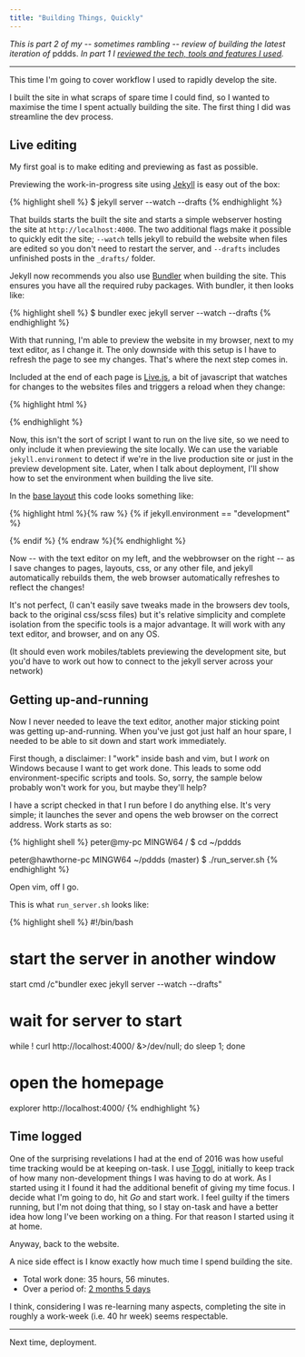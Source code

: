 ```yaml
---
title: "Building Things, Quickly"
---
```


_This is part 2 of my -- sometimes rambling -- review of building the latest
iteration of_ pddds. _In part 1 I [reviewed the tech,
tools and features I used](/blog/2016/12/Shiny)._

---

This time I'm going to cover workflow I used to rapidly develop the site.

I built the site in what scraps of spare time I could find, so I wanted to
maximise the time I spent actually building the site. The first thing I did was
streamline the dev process.

## Live editing

My first goal is to make editing and previewing as fast as possible.

Previewing the work-in-progress site using [Jekyll][] is easy out of the box:

{% highlight shell %}
$ jekyll server --watch --drafts
{% endhighlight %}

That builds starts the built the site and starts a simple webserver hosting the
site at `http://localhost:4000`. The two additional flags make it possible to
quickly edit the site; `--watch` tells jekyll to rebuild the website when files
are edited so you don't need to restart the server, and `--drafts` includes
unfinished posts in the `_drafts/` folder.

Jekyll now recommends you also use [Bundler][] when building the site. This
ensures you have all the required ruby packages. With bundler, it then looks
like:

{% highlight shell %}
$ bundler exec jekyll server --watch --drafts
{% endhighlight %}

With that running, I'm able to preview the website in my browser, next to my
text editor, as I change it. The only downside with this setup is I have to
refresh the page to see my changes. That's where the next step comes in.

Included at the end of each page is [Live.js][], a bit of javascript that
watches for changes to the websites files and triggers a reload when they
change:

{% highlight html %}
<script type="text/javascript" src="http://livejs.com/live.js"></script>
{% endhighlight %}

Now, this isn't the sort of script I want to run on the live site, so we need to
only include it when previewing the site locally. We can use the variable
`jekyll.environment` to detect if we're in the live production site or just in
the preview development site. Later, when I talk about deployment, I'll show how
to set the environment when building the live site.

In the
[base layout](https://github.com/m0tive/pddds.com/blob/2.1/_layouts/base.html)
this code looks something like:

{% highlight html %}{% raw %}
{% if jekyll.environment == "development" %}
<script type="text/javascript" src="http://livejs.com/live.js"></script>
{% endif %}
{% endraw %}{% endhighlight %}

Now -- with the text editor on my left, and the webbrowser on the right -- as I
save changes to pages, layouts, css, or any other file, and jekyll automatically
rebuilds them, the web browser automatically refreshes to reflect the changes!

It's not perfect, (I can't easily save tweaks made in the browsers dev tools,
back to the original css/scss files) but it's relative simplicity and complete
isolation from the specific tools is a major advantage. It will work with any
text editor, and browser, and on any OS.

(It should even work mobiles/tablets previewing the development site, but you'd
have to work out how to connect to the jekyll server across your network)

## Getting up-and-running

Now I never needed to leave the text editor, another major sticking point was
getting up-and-running. When you've just got just half an hour spare, I needed
to be able to sit down and start work immediately.

First though, a disclaimer: I "work" inside bash and vim, but I _work_ on Windows
because I want to get work done. This leads to some odd environment-specific
scripts and tools. So, sorry, the sample below probably won't work for you,
but maybe they'll help?

I have a script checked in that I run before I do anything else. It's very
simple; it launches the sever and opens the web browser on the correct address.
Work starts as so:

{% highlight shell %}
peter@my-pc MINGW64 /
$ cd ~/pddds

peter@hawthorne-pc MINGW64 ~/pddds (master)
$ ./run_server.sh
{% endhighlight %}

Open vim, off I go.

This is what `run_server.sh` looks like:

<!---------------------------------------------------------------->
{% highlight shell %}
#!/bin/bash

# start the server in another window
start cmd /c"bundler exec jekyll server --watch --drafts"

# wait for server to start
while ! curl http://localhost:4000/ &>/dev/null; do sleep 1; done

# open the homepage
explorer http://localhost:4000/
{% endhighlight %}
<!---------------------------------------------------------------->

## Time logged

One of the surprising revelations I had at the end of 2016 was how useful time
tracking would be at keeping on-task. I use [Toggl][], initially to keep track
of how many non-development things I was having to do at work. As I started
using it I found it had the additional benefit of giving my time focus. I decide
what I'm going to do, hit _Go_ and start work. I feel guilty if the timers
running, but I'm not doing that thing, so I stay on-task and have a better idea
how long I've been working on a thing. For that reason I started using it at
home.

Anyway, back to the website.

A nice side effect is I know exactly how much time I spend building the site.

* Total work done: 35 hours, 56 minutes.
* Over a period of: [2 months 5 days](https://www.wolframalpha.com/input/?i=time+between+17%2F10%2F2016+and+22%2F12%2F2016)

I think, considering I was re-learning many aspects, completing the site in
roughly a work-week (i.e. 40 hr week) seems respectable.

---

Next time, deployment.

[Jekyll]: https://jekyllrb.com
[Bundler]: https://bundler.io
[Live.js]: http://livejs.com
[Toggl]: https://toggl.com

<!-- vim:tw=80
-->

